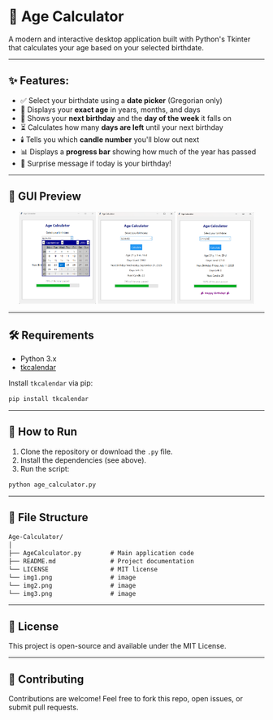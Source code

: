 
# 📆 Age Calculator 

A modern and interactive desktop application built with Python's Tkinter that calculates your age based on your selected birthdate.

---

## ✨ Features:

- ✅ Select your birthdate using a **date picker** (Gregorian only)
- 📆 Displays your **exact age** in years, months, and days
- 📅 Shows your **next birthday** and the **day of the week** it falls on
- ⏳ Calculates how many **days are left** until your next birthday
- 🕯️ Tells you which **candle number** you'll blow out next
- 📊 Displays a **progress bar** showing how much of the year has passed
- 🎉 Surprise message if today is your birthday!

---

## 📸 GUI Preview

<p align="center">
  <img src="img1.png" alt="Screenshot 1" width="30%"/>
  <img src="img2.png" alt="Screenshot 2" width="30%"/>
  <img src="img3.png" alt="Screenshot 3" width="30%"/>
</p>

---

## 🛠️ Requirements

- Python 3.x
- [tkcalendar](https://pypi.org/project/tkcalendar/)

Install `tkcalendar` via pip:

```bash
pip install tkcalendar
````

---

## 🚀 How to Run

1. Clone the repository or download the `.py` file.
2. Install the dependencies (see above).
3. Run the script:

```bash
python age_calculator.py
```

---

## 📂 File Structure

```
Age-Calculator/
│
├── AgeCalculator.py        # Main application code
├── README.md               # Project documentation
└── LICENSE                 # MIT license
└── img1.png                # image
└── img2.png                # image
└── img3.png                # image

```

---

## 📄 License

This project is open-source and available under the MIT License.



---

## 🤝 Contributing

Contributions are welcome! Feel free to fork this repo, open issues, or submit pull requests.






